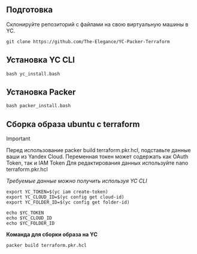 ## Подготовка
Склонируйте репозиторий с файлами на свою виртуальную машины в YC.
```
git clone https://github.com/The-Elegance/YC-Packer-Terraform
```

## Установка YC CLI
```
bash yc_install.bash
```

## Установка Packer

```
bash packer_install.bash
```

## Сборка образа ubuntu с terraform

> [!IMPORTANT]  
> Перед использование packer build terraform.pkr.hcl, подставьте данные ваши из Yandex Cloud.
> Переменная токен может содержать как OAuth Token, так и IAM Token
> Для редактирования данных используйте nano terraform.pkr.hcl

_Требуемые данные можно получить используя YC CLI_
```
export YC_TOKEN=$(yc iam create-token)
export YC_CLOUD_ID=$(yc config get cloud-id)
export YC_FOLDER_ID=$(yc config get folder-id)

echo $YC_TOKEN
echo $YC_CLOUD_ID
echo $YC_FOLDER_ID
```

**Команда для сборки образа на YC**
```
packer build terraform.pkr.hcl
```
